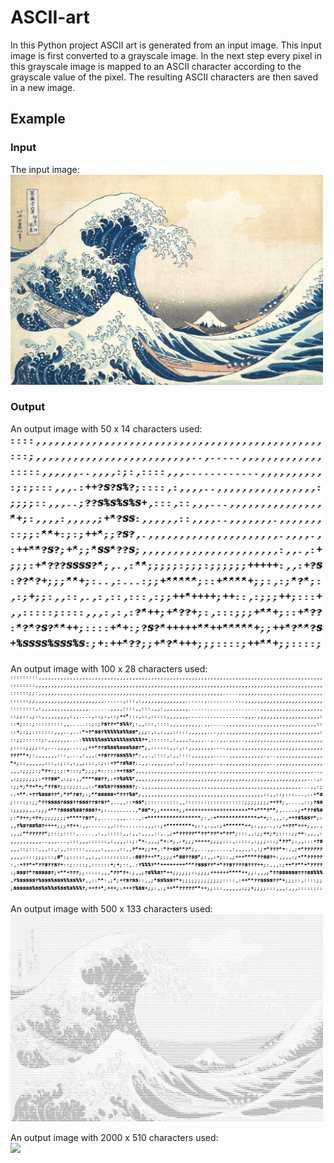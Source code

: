 # ASCII-art
In this Python project ASCII art is generated from an input image. This input image is first converted to a grayscale image. 
In the next step every pixel in this grayscale image is mapped to an ASCII character according to the grayscale value of the pixel.
The resulting ASCII characters are then saved in a new image.

## Example

### Input
The input image:  
<img src="./images/Kanagawa.jpg" width="500"> 

### Output

An output image with 50 x 14 characters used:  
<img src="./images/Kanagawa_OUT/Kanagawa_50x14_ascii.png" width="500"> 

An output image with 100 x 28 characters used:  
<img src="./images/Kanagawa_OUT/Kanagawa_100x28_ascii.png" width="500"> 

An output image with 500 x 133 characters used:  
<img src="./images/Kanagawa_OUT/Kanagawa_500x133_ascii.png" width="500"> 

An output image with 2000 x 510 characters used:  
<img src="./images/Kanagawa_OUT/Kanagawa_2000x510_ascii.png" width="500">
